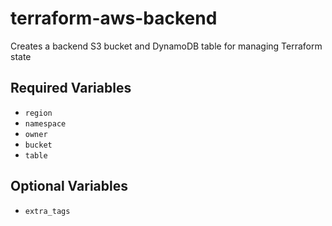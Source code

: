 # terraform-aws-backend
Creates a backend S3 bucket and DynamoDB table for managing Terraform state

## Required Variables
* `region`
* `namespace`
* `owner`
* `bucket`
* `table`

## Optional Variables
* `extra_tags`
